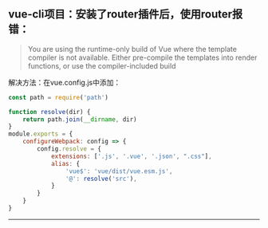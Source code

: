 ﻿## vue-cli项目：安装了router插件后，使用router报错：

> You are using the runtime-only build of Vue where the template compiler is not available. Either pre-compile the templates into render functions, or use the compiler-included build

 解决方法：在vue.config.js中添加：
```js
const path = require('path')

function resolve(dir) {
	return path.join(__dirname, dir)
}
module.exports = {
	configureWebpack: config => {
		config.resolve = {
			extensions: ['.js', '.vue', '.json', ".css"],
			alias: {
				'vue$': 'vue/dist/vue.esm.js',
				'@': resolve('src'),
			}
		}
	}
}
```



---




## 